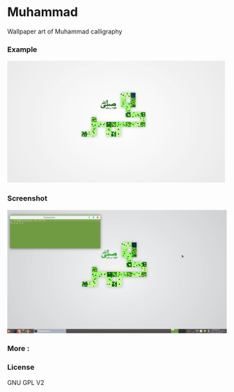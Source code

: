 # Muhammad
Wallpaper art of Muhammad calligraphy
### Example
![Muhammad1](https://raw.githubusercontent.com/PetengDedet/Muhammad/master/muhammad-thumbnail.png)
### Screenshot
![Muhammad2](https://github.com/PetengDedet/Muhammad/raw/master/ss.png)

### More :

### License
GNU GPL V2
